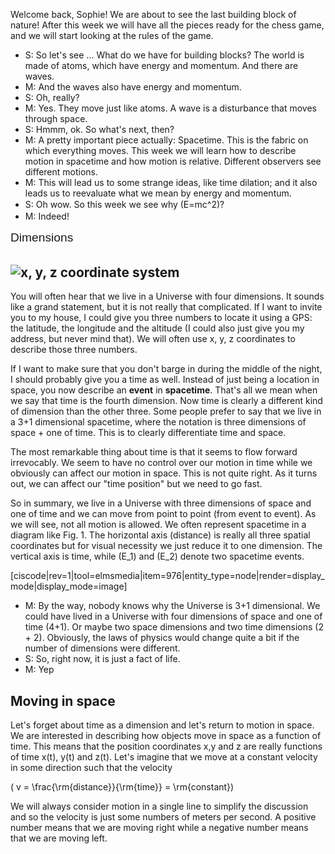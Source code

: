 Welcome back, Sophie! We are about to see the last building block of nature! After this week we will have all the pieces ready for the chess game, and we will start looking at the rules of the game.

- S: So let's see ... What do we have for building blocks? The world is made of atoms, which have energy and momentum. And there are waves.
- M: And the waves also have energy and momentum.
- S: Oh, really?
- M: Yes. They move just like atoms. A wave is a disturbance that moves through space.
- S: Hmmm, ok. So what's next, then?
- M: A pretty important piece actually: Spacetime. This is the fabric on which everything moves. This week we will learn how to describe motion in spacetime and how motion is relative. Different observers see different motions.
- M: This will lead us to some strange ideas, like time dilation; and it also leads us to reevaluate what we mean by energy and momentum.
- S: O<span style="line-height: 20.3999996185303px;">h wow. So this week we see why \(E=mc^2\)?</span>
- M: Indeed!

<span style="font-family: Helvetica, Arial, sans-serif; font-size: 19.2000007629395px; line-height: 24.9599990844727px;">Dimensions</span>

![x, y, z coordinate system](https://online.science.psu.edu/sites/default/files/phys010/W4spacetime/coordinate.png)
-------------------------------------------------------------------------------------------------------------------

You will often hear that we live in a Universe with four dimensions. It sounds like a grand statement, but it is not really that complicated. If I want to invite you to my house, I could give you three numbers to locate it using a GPS: the latitude, the longitude and the altitude (I could also just give you my address, but never mind that). We will often use x, y, z coordinates to describe those three numbers.

If I want to make sure that you don't barge in during the middle of the night, I should probably give you a time as well. Instead of just being a location in space, you now describe an **event** in **spacetime**. That's all we mean when we say that time is the fourth dimension. Now time is clearly a different kind of dimension than the other three. Some people prefer to say that we live in a 3+1 dimensional spacetime, where the notation is three dimensions of space + one of time. This is to clearly differentiate time and space.

The most remarkable thing about time is that it seems to flow forward irrevocably. We seem to have no control over our motion in time while we obviously can affect our motion in space. This is not quite right. As it turns out, we can affect our "time position" but we need to go fast.

So in summary, we live in a Universe with three dimensions of space and one of time and we can move from point to point (from event to event). As we will see, not all motion is allowed. We often represent spacetime in a diagram like Fig. 1. The horizontal axis (distance) is really all three spatial coordinates but for visual necessity we just reduce it to one dimension. The vertical axis is time, while \(E_1\) and \(E_2\) denote two spacetime events.

[ciscode|rev=1|tool=elmsmedia|item=976|entity_type=node|render=display_mode|display_mode=image]

- M: By the way, nobody knows why the Universe is 3+1 dimensional. We could have lived in a Universe with four dimensions of space and one of time (4+1). Or maybe two space dimensions and two time dimensions (2 + 2). Obviously, the laws of physics would change quite a bit if the number of dimensions were different.
- S: So, right now, it is just a fact of life.
- M: Yep

Moving in space
---------------

Let's forget about time as a dimension and let's return to motion in space. We are interested in describing how objects move in space as a function of time. This means that the position coordinates x,y and z are really functions of time x(t), y(t) and z(t). Let's imagine that we move at a constant velocity in some direction such that the velocity

\( v = \frac{\rm{distance}}{\rm{time}} = \rm{constant}\)

We will always consider motion in a single line to simplify the discussion and so the velocity is just some numbers of meters per second. A positive number means that we are moving right while a negative number means that we are moving left.